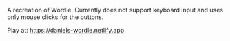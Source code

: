 A recreation of Wordle. Currently does not support keyboard input and uses only mouse clicks for the buttons.

Play at: https://daniels-wordle.netlify.app